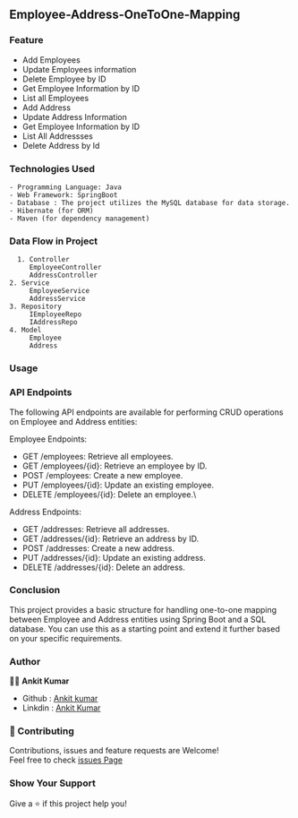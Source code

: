 
## Employee-Address-OneToOne-Mapping




### Feature
- Add Employees 
- Update Employees  information
- Delete Employee by ID
- Get Employee  Information by ID
- List all Employees
- Add Address
- Update Address Information
- Get Employee  Information by ID
- List All Addressses
- Delete Address by Id

### Technologies Used
```
- Programming Language: Java
- Web Framework: SpringBoot
- Database : The project utilizes the MySQL database for data storage.
- Hibernate (for ORM)
- Maven (for dependency management)
```
###  Data Flow in Project
      1. Controller
         EmployeeController
         AddressController
    2. Service
         EmployeeService 
         AddressService
    3. Repository
         IEmployeeRepo
         IAddressRepo
    4. Model
         Employee
         Address 
      
### Usage
### API Endpoints
The following API endpoints are available for performing CRUD operations on Employee and Address entities:

Employee Endpoints:

- GET /employees: Retrieve all employees.
- GET /employees/{id}: Retrieve an employee by ID.
- POST /employees: Create a new employee.
- PUT /employees/{id}: Update an existing employee.
- DELETE /employees/{id}: Delete an employee.\
  
 Address Endpoints:

- GET /addresses: Retrieve all addresses.
- GET /addresses/{id}: Retrieve an address by ID.
- POST /addresses: Create a new address.
- PUT /addresses/{id}: Update an existing address.
- DELETE /addresses/{id}: Delete an address.
    
###  Conclusion
This project provides a basic structure for handling one-to-one mapping between Employee and Address entities using Spring Boot and a SQL database. You can use this as a starting point and extend it further based on your specific requirements.

### Author
 👨‍💼 **Ankit Kumar**
 + Github : [Ankit kumar](https://github.com/ankitk55?tab=repositories)
 + Linkdin : [Ankit Kumar](https://www.linkedin.com/in/ankit-kumar-7300581b3/)
 
### 🤝 Contributing
Contributions, issues and feature requests are Welcome!\
Feel free to check [issues Page](https://github.com/issues) 

### Show Your Support 
 Give a ⭐ if this project help you!
